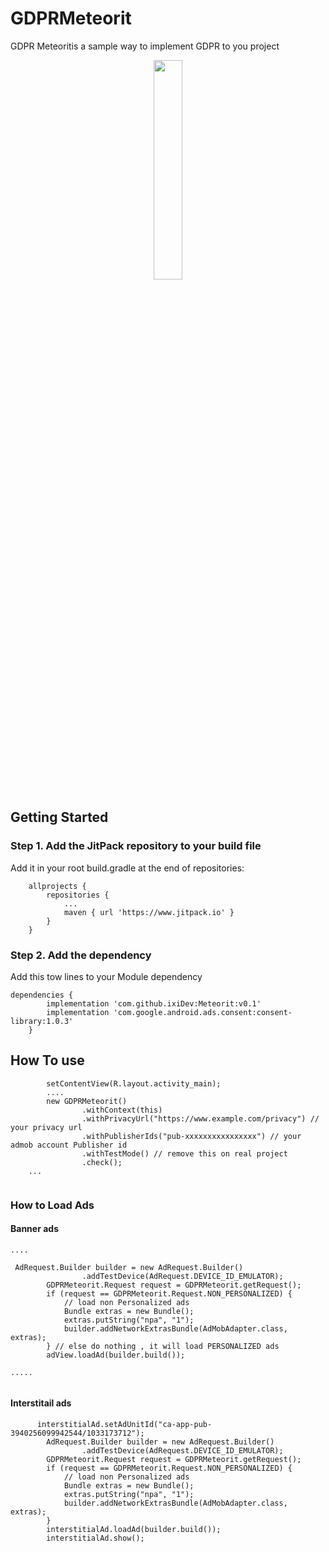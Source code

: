 # GDPRMeteorit
GDPR Meteoritis a sample way to implement GDPR to you project

<p align="center">
  <img src="Screenshot.png" width="30%"/>
</p>

## Getting Started
### Step 1. Add the JitPack repository to your build file 
Add it in your root build.gradle at the end of repositories:

```
	allprojects {
		repositories {
			...
			maven { url 'https://www.jitpack.io' }
		}
	}
```
### Step 2. Add the dependency
 Add this tow lines to your Module dependency
```
dependencies {
		implementation 'com.github.ixiDev:Meteorit:v0.1'
		implementation 'com.google.android.ads.consent:consent-library:1.0.3'
	}
```

## How To use

```
        setContentView(R.layout.activity_main);
        ....
        new GDPRMeteorit()
                .withContext(this)
                .withPrivacyUrl("https://www.example.com/privacy") // your privacy url
                .withPublisherIds("pub-xxxxxxxxxxxxxxxx") // your admob account Publisher id 
                .withTestMode() // remove this on real project
                .check();
    ...
    
```
### How to Load Ads 
#### Banner ads

```
....

 AdRequest.Builder builder = new AdRequest.Builder()
                .addTestDevice(AdRequest.DEVICE_ID_EMULATOR);
        GDPRMeteorit.Request request = GDPRMeteorit.getRequest();
        if (request == GDPRMeteorit.Request.NON_PERSONALIZED) {
            // load non Personalized ads
            Bundle extras = new Bundle();
            extras.putString("npa", "1");
            builder.addNetworkExtrasBundle(AdMobAdapter.class, extras);
        } // else do nothing , it will load PERSONALIZED ads
        adView.loadAd(builder.build());
	
.....
	
```
#### Interstitail ads

```
      interstitialAd.setAdUnitId("ca-app-pub-3940256099942544/1033173712");
        AdRequest.Builder builder = new AdRequest.Builder()
                .addTestDevice(AdRequest.DEVICE_ID_EMULATOR);
        GDPRMeteorit.Request request = GDPRMeteorit.getRequest();
        if (request == GDPRMeteorit.Request.NON_PERSONALIZED) {
            // load non Personalized ads
            Bundle extras = new Bundle();
            extras.putString("npa", "1");
            builder.addNetworkExtrasBundle(AdMobAdapter.class, extras);
        }
        interstitialAd.loadAd(builder.build());
        interstitialAd.show();

```
